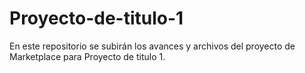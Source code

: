 # Proyecto-de-titulo-1
En este repositorio se subirán los avances y archivos del proyecto de Marketplace para Proyecto de titulo 1.

